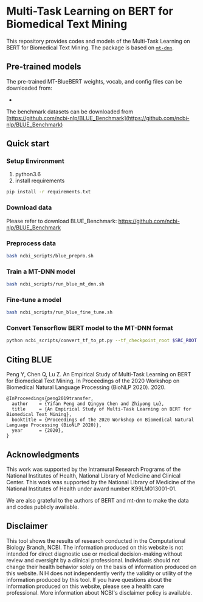 # Multi-Task Learning on BERT for Biomedical Text Mining

This repository provides codes and models of the Multi-Task Learning on BERT for Biomedical Text Mining. 
The package is based on [`mt-dnn`](https://github.com/namisan/mt-dnn).

## Pre-trained models

The pre-trained MT-BlueBERT weights, vocab, and config files can be downloaded from:

*

The benchmark datasets can be downloaded from [https://github.com/ncbi-nlp/BLUE_Benchmark](https://github.com/ncbi-nlp/BLUE_Benchmark)

## Quick start

### Setup Environment
1. python3.6
2. install requirements
```bash
pip install -r requirements.txt
```

### Download data
Please refer to download BLUE_Benchmark: https://github.com/ncbi-nlp/BLUE_Benchmark


### Preprocess data
```bash
bash ncbi_scripts/blue_prepro.sh
```

### Train a MT-DNN model
```bash
bash ncbi_scripts/run_blue_mt_dnn.sh
```

### Fine-tune a model
```bash
bash ncbi_scripts/run_blue_fine_tune.sh
```

### Convert Tensorflow BERT model to the MT-DNN format
```bash
python ncbi_scripts/convert_tf_to_pt.py --tf_checkpoint_root $SRC_ROOT --pytorch_checkpoint_path $DEST --encoder_type 1```
```

## Citing BLUE

Peng Y, Chen Q, Lu Z. An Empirical Study of Multi-Task Learning on BERT
for Biomedical Text Mining. In Proceedings of the 2020 Workshop on Biomedical
Natural Language Processing (BioNLP 2020). 2020.

```
@InProceedings{peng2019transfer,
  author    = {Yifan Peng and Qingyu Chen and Zhiyong Lu},
  title     = {An Empirical Study of Multi-Task Learning on BERT for Biomedical Text Mining},
  booktitle = {Proceedings of the 2020 Workshop on Biomedical Natural Language Processing (BioNLP 2020)},
  year      = {2020},
}
```

## Acknowledgments

This work was supported by the Intramural Research Programs of the National Institutes of Health, National Library of
Medicine and Clinical Center. This work was supported by the National Library of Medicine of the National Institutes of Health under award number K99LM013001-01.

We are also grateful to the authors of BERT and mt-dnn to make the data and codes publicly available. 

## Disclaimer

This tool shows the results of research conducted in the Computational Biology Branch, NCBI. The information produced
on this website is not intended for direct diagnostic use or medical decision-making without review and oversight
by a clinical professional. Individuals should not change their health behavior solely on the basis of information
produced on this website. NIH does not independently verify the validity or utility of the information produced
by this tool. If you have questions about the information produced on this website, please see a health care
professional. More information about NCBI's disclaimer policy is available.
